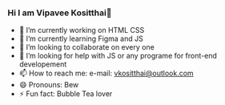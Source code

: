 ### Hi I am Vipavee Kositthai👋

- 🔭 I’m currently working on HTML CSS
- 🌱 I’m currently learning Figma and JS
- 👯 I’m looking to collaborate on every one 
- 🤔 I’m looking for help with JS or any programe for front-end developement 
- 📫 How to reach me: e-mail: vkositthai@outlook.com
- 😄 Pronouns: Bew
- ⚡ Fun fact: Bubble Tea lover 

